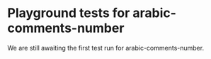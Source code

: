 # Playground tests for arabic-comments-number
We are still awaiting the first test run for arabic-comments-number.
